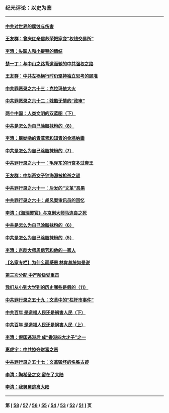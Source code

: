 ### 纪元评论：以史为鉴
---
#### [中共对世界的腐蚀与伤害](../../pages/nsc1028/n13463833.md) 
#### [王友群：曾庆红亲信苏荣把家变“权钱交易所”](../../pages/nsc1028/n13463003.md) 
#### [李清：失聪人和小提琴的情结](../../pages/nsc1028/n13459280.md) 
#### [楚一丁：与中山之路背道而驰的中共强权之路](../../pages/nsc1028/n13437270.md) 
#### [王友群：中共左祸横行时仍坚持独立思考的顾准](../../pages/nsc1028/n13444722.md) 
#### [中共罪恶录之六十三：克拉玛依大火](../../pages/nsc1028/n13443384.md) 
#### [中共罪恶录之六十二：残酷无情的“政审”](../../pages/nsc1028/n13435894.md) 
#### [两个中国：人类文明的双蓝图（下）](../../pages/nsc1028/n13423132.md) 
#### [中共是怎么为自己涂脂抹粉的（8）](../../pages/nsc1028/n13432247.md) 
#### [李清：屠呦呦的青蒿素和知青的金鸡纳霜](../../pages/nsc1028/n13426884.md) 
#### [中共是怎么为自己涂脂抹粉的（7）](../../pages/nsc1028/n13431085.md) 
#### [中共罪行录之六十一：毛泽东的行宫多过帝王](../../pages/nsc1028/n13430849.md) 
#### [王友群：中华奇女子钟海源被枪杀之谜](../../pages/nsc1028/n13430555.md) 
#### [中共罪行录之六十一：后发的“文革”恶果](../../pages/nsc1028/n13426672.md) 
#### [中共罪行录之六十：胡风案审讯员的回忆](../../pages/nsc1028/n13423954.md) 
#### [李清：《海瑞罢官》与京剧大师马连良之死](../../pages/nsc1028/n13412316.md) 
#### [中共是怎么为自己涂脂抹粉的（6）](../../pages/nsc1028/n13412021.md) 
#### [中共是怎么为自己涂脂抹粉的（5）](../../pages/nsc1028/n13405477.md) 
#### [李清：京剧大师周信芳和他的一家人](../../pages/nsc1028/n13391411.md) 
#### [【名家专栏】为什么而感恩 林肯总统如是说](../../pages/nsc1028/n13402501.md) 
#### [第三次分配 中产阶级受重击](../../pages/nsc1028/n13401007.md) 
#### [我们从小到大学到的历史哪些是假的（11）](../../pages/nsc1028/n13395097.md) 
#### [中共罪行录之五十九：文革中的“栏杆市事件”](../../pages/nsc1028/n13390605.md) 
#### [中共百年 是造福人民还是祸害人民（下）](../../pages/nsc1028/n13389389.md) 
#### [中共百年 是造福人民还是祸害人民（上）](../../pages/nsc1028/n13388697.md) 
#### [李清：倪匡逃港后 成“香港四大才子”之一](../../pages/nsc1028/n13377522.md) 
#### [惠虎宇：中共掠夺财富之恶](../../pages/nsc1028/n13374142.md) 
#### [中共罪行录之五十七：文革毁坏的名胜古迹](../../pages/nsc1028/n13373282.md) 
#### [李清：陶希圣之女 留在了大陆](../../pages/nsc1028/n13367727.md) 
#### [李清：我舅舅逃离大陆](../../pages/nsc1028/n13343329.md) 

---
#### 第 [ [58](./58.md) / [57](./57.md) / [56](./56.md) / [55](./55.md) / [54](./54.md) / [53](./53.md) / [52](./52.md) / [51](./51.md) ] 页
